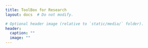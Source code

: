 ```yaml
---
title: ToolBox for Research
layout: docs  # Do not modify.

# Optional header image (relative to `static/media/` folder).
header:
  caption: ""
  image: ""
---
```


